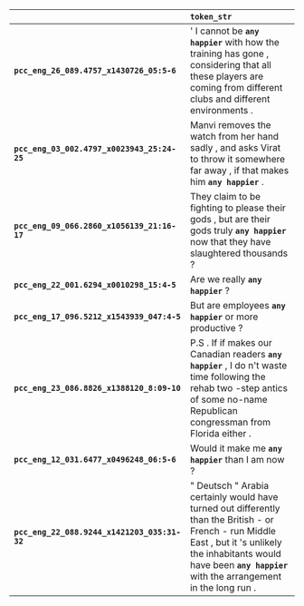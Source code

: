 |                                              | `token_str`                                                                                                                                                                                                                   |
|:---------------------------------------------|:------------------------------------------------------------------------------------------------------------------------------------------------------------------------------------------------------------------------------|
| **`pcc_eng_26_089.4757_x1430726_05:5-6`**    | ' I cannot be __``any happier``__ with how the training has gone , considering that all these players are coming from different clubs and different environments .                                                            |
| **`pcc_eng_03_002.4797_x0023943_25:24-25`**  | Manvi removes the watch from her hand sadly , and asks Virat to throw it somewhere far away , if that makes him __``any happier``__ .                                                                                         |
| **`pcc_eng_09_066.2860_x1056139_21:16-17`**  | They claim to be fighting to please their gods , but are their gods truly __``any happier``__ now that they have slaughtered thousands ?                                                                                      |
| **`pcc_eng_22_001.6294_x0010298_15:4-5`**    | Are we really __``any happier``__ ?                                                                                                                                                                                           |
| **`pcc_eng_17_096.5212_x1543939_047:4-5`**   | But are employees __``any happier``__ or more productive ?                                                                                                                                                                    |
| **`pcc_eng_23_086.8826_x1388120_8:09-10`**   | P.S . If if makes our Canadian readers __``any happier``__ , I do n't waste time following the rehab two -step antics of some no-name Republican congressman from Florida either .                                            |
| **`pcc_eng_12_031.6477_x0496248_06:5-6`**    | Would it make me __``any happier``__ than I am now ?                                                                                                                                                                          |
| **`pcc_eng_22_088.9244_x1421203_035:31-32`** | " Deutsch " Arabia certainly would have turned out differently than the British - or French - run Middle East , but it 's unlikely the inhabitants would have been __``any happier``__ with the arrangement in the long run . |